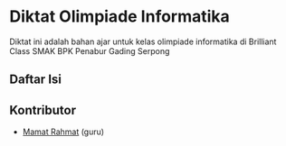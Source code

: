 # Diktat Olimpiade Informatika

Diktat ini adalah bahan ajar untuk kelas olimpiade informatika di Brilliant Class SMAK BPK Penabur Gading Serpong

## Daftar Isi

## Kontributor

- [Mamat Rahmat](https://github.com/mamat-rahmat/) (guru)
